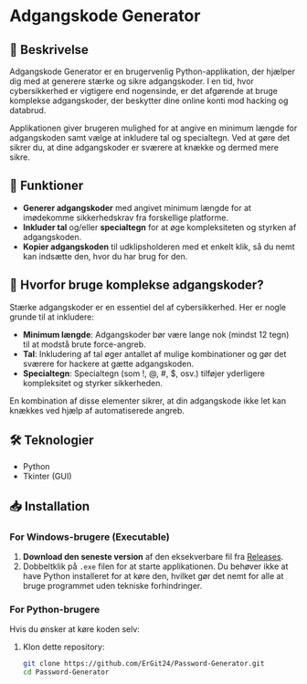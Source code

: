 # Adgangskode Generator

## 📜 Beskrivelse

Adgangskode Generator er en brugervenlig Python-applikation, der hjælper dig med at generere stærke og sikre adgangskoder. I en tid, hvor cybersikkerhed er vigtigere end nogensinde, er det afgørende at bruge komplekse adgangskoder, der beskytter dine online konti mod hacking og databrud.

Applikationen giver brugeren mulighed for at angive en minimum længde for adgangskoden samt vælge at inkludere tal og specialtegn. Ved at gøre det sikrer du, at dine adgangskoder er sværere at knække og dermed mere sikre.

## 🚀 Funktioner

- **Generer adgangskoder** med angivet minimum længde for at imødekomme sikkerhedskrav fra forskellige platforme.
- **Inkluder tal** og/eller **specialtegn** for at øge kompleksiteten og styrken af adgangskoden.
- **Kopier adgangskoden** til udklipsholderen med et enkelt klik, så du nemt kan indsætte den, hvor du har brug for den.

## 🔐 Hvorfor bruge komplekse adgangskoder?

Stærke adgangskoder er en essentiel del af cybersikkerhed. Her er nogle grunde til at inkludere:

- **Minimum længde**: Adgangskoder bør være lange nok (mindst 12 tegn) til at modstå brute force-angreb.
- **Tal**: Inkludering af tal øger antallet af mulige kombinationer og gør det sværere for hackere at gætte adgangskoden.
- **Specialtegn**: Specialtegn (som !, @, #, $, osv.) tilføjer yderligere kompleksitet og styrker sikkerheden.

En kombination af disse elementer sikrer, at din adgangskode ikke let kan knækkes ved hjælp af automatiserede angreb.

## 🛠 Teknologier

- Python
- Tkinter (GUI)

## 📥 Installation

### For Windows-brugere (Executable)

1. **Download den seneste version** af den eksekverbare fil fra [Releases](https://github.com/ErGit24/Password-Generator).
2. Dobbeltklik på `.exe` filen for at starte applikationen. Du behøver ikke at have Python installeret for at køre den, hvilket gør det nemt for alle at bruge programmet uden tekniske forhindringer.

### For Python-brugere

Hvis du ønsker at køre koden selv:

1. Klon dette repository:
   ```bash
   git clone https://github.com/ErGit24/Password-Generator.git
   cd Password-Generator
